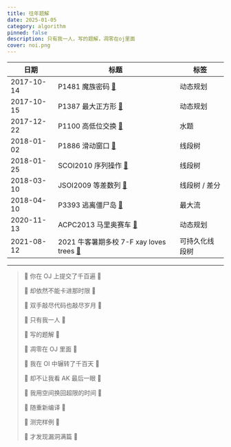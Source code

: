 ```yaml
---
title: 往年题解
date: 2025-01-05
category: algorithm
pinned: false
description: 只有我一人，写的题解，凋零在oj里面
cover: noi.png
---
```



<table class="arch-table">
  <thead>
    <tr>
      <th>日期</th>
      <th>标题</th>
      <th>标签</th>
    </tr>
  </thead>
  <tbody>
    <tr>
      <td>2017-10-14</td>
      <td>P1481 魔族密码 <a href="https://www.luogu.com.cn/article/efv6150k" target="_blank" rel="noopener">🔗</a></td>
      <td>动态规划</td>
    </tr>
    <tr>
      <td>2017-10-15</td>
      <td>P1387 最大正方形 <a href="https://www.luogu.com.cn/article/xkols31z" target="_blank" rel="noopener">🔗</a></td>
      <td>动态规划</td>
    </tr>
    <tr>
      <td>2017-12-22</td>
      <td>P1100 高低位交换 <a href="https://www.luogu.com.cn/article/snkc5ukr" target="_blank" rel="noopener">🔗</a></td>
      <td>水题</td>
    </tr>
    <tr>
      <td>2018-01-02</td>
      <td>P1886 滑动窗口 <a href="https://www.luogu.com.cn/article/rf6kuc6m" target="_blank" rel="noopener">🔗</a></td>
      <td>线段树</td>
    </tr>
    <tr>
      <td>2018-01-25</td>
      <td>SCOI2010 序列操作 <a href="https://www.luogu.com.cn/article/6dvbpg72" target="_blank" rel="noopener">🔗</a></td>
      <td>线段树</td>
    </tr>
    <tr>
      <td>2018-03-10</td>
      <td>JSOI2009 等差数列 <a href="https://blog.csdn.net/Baling_haku/article/details/79512263" target="_blank" rel="noopener">🔗</a></td>
      <td>线段树 / 差分</td>
    </tr>
    <tr>
      <td>2018-04-10</td>
      <td>P3393 逃离僵尸岛 <a href="https://www.luogu.com.cn/article/mxvo1wer" target="_blank" rel="noopener">🔗</a></td>
      <td>最大流</td>
    </tr>
    <tr>
      <td>2020-11-13</td>
      <td>ACPC2013 马里奥赛车 <a href="https://blog.csdn.net/Baling_haku/article/details/109684215" target="_blank" rel="noopener">🔗</a></td>
      <td>动态规划</td>
    </tr>
    <tr>
      <td>2021-08-12</td>
      <td>2021 牛客暑期多校 7-F xay loves trees <a href="https://blog.csdn.net/Baling_haku/article/details/119645035" target="_blank" rel="noopener">🔗</a></td>
      <td>可持久化线段树</td>
    </tr>
  </tbody>
</table>

---

> 🎵 你在 OJ 上提交了千百遍 🎵
>
> 🎵 却依然不能卡进那时限 🎵
>
> 🎵 双手敲尽代码也敲尽岁月 🎵
>
> 🎵 只有我一人 🎵
>
> 🎵 写的题解 🎵
>
> 🎵 凋零在 OJ 里面 🎵
>
>
> 🎵 我在 OI 中辗转了千百天 🎵
>
> 🎵 却不让我看 AK 最后一眼 🎵
>
>
> 🎵 我用空间换回超限的时间 🎵
>
> 🎵 随重新编译 🎵
>
> 🎵 测完样例 🎵
>
> 🎵 才发现漏洞满篇 🎵

